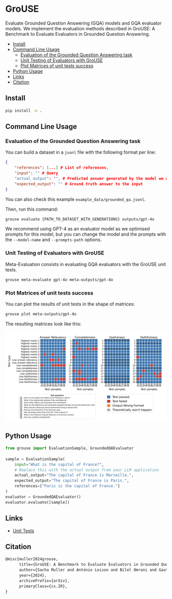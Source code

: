 # GroUSE

Evaluate Grounded Question Answering (GQA) models and GQA evaluator models. We implement the evaluation methods described in GroUSE: A Benchmark to Evaluate Evaluators in Grounded Question Answering.

- [Install](#install)
- [Command Line Usage](#command-line-usage)
  - [Evaluation of the Grounded Question Answering task](#evaluation-of-the-grounded-question-answering-task)
  - [Unit Testing of Evaluators with GroUSE](#unit-testing-of-evaluators-with-grouse)
  - [Plot Matrices of unit tests success](#plot-matrices-of-unit-tests-success)
- [Python Usage](#python-usage)
- [Links](#links)
- [Citation](#citation)

## Install

```bash
pip install -e .
```

## Command Line Usage

### Evaluation of the Grounded Question Answering task

You can build a dataset in a `jsonl` file with the following format per line:

```json
{
    "references": [...] # List of references,
    "input": "" # Query
    "actual_output": "", # Predicted answer generated by the model we want to evaluate
    "expected_output": "" # Ground truth answer to the input
}
```

You can also check this example `example_data/grounded_qa.jsonl`.

Then, run this command:

```bash
grouse evaluate {PATH_TO_DATASET_WITH_GENERATIONS} outputs/gpt-4o
```

We recommend using GPT-4 as an evaluator model as we optimised prompts for this model, but you can change the model and the prompts with the `--model-name` and `--prompts-path` options.

### Unit Testing of Evaluators with GroUSE

Meta-Evaluation consists in evaluating GQA evaluators with the GroUSE unit tests.

```bash
grouse meta-evaluate gpt-4o meta-outputs/gpt-4o
```

### Plot Matrices of unit tests success

You can plot the results of unit tests in the shape of matrices:

```bash
grouse plot meta-outputs/gpt-4o
```

The resulting matrices look like this:

![matrices](assets/matrices.png)

## Python Usage

```python
from grouse import EvaluationSample, GroundedQAEvaluator

sample = EvaluationSample(
    input="What is the capital of France?",
    # Replace this with the actual output from your LLM application
    actual_output="The capital of France is Marseille.",
    expected_output="The capital of France is Paris.",
    references=["Paris is the capital of France."]
)
evaluator = GroundedQAEvaluator()
evaluator.evaluate([sample])
```

## Links

- [Unit Tests](https://huggingface.co/datasets/illuin/grouse)
<!-- TODO Add link to the model: - [Llama 3 8B Model]() -->

## Citation

```latex
@misc{muller2024grouse,
      title={GroUSE: A Benchmark to Evaluate Evaluators in Grounded Question Answering}, 
      author={Sacha Muller and António Loison and Bilel Omrani and Gautier Viaud},
      year={2024},
      archivePrefix={arXiv},
      primaryClass={cs.IR},
}
```
